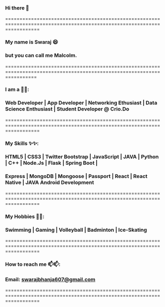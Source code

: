 ### Hi there 👋 
========================================================================================================================
### My name is Swaraj 😄 
### but you can call me Malcolm.
=======================================================================================================================
### I am a 🌱🌱: 
### Web Developer | App Developer | Networking Ethusiast | Data Science Enthusiast | Student Developer @ Crio.Do
========================================================================================================================
### My Skills ✨✨:
### HTML5 | CSS3 | Twitter Bootstrap | JavaScript | JAVA | Python | C++ | Node.Js | Flask | Spring Boot |
### Express | MongoDB | Mongoose | Passport | React | React Native | JAVA Android Development
========================================================================================================================
### My Hobbies 🕺🕺:
### Swimming | Gaming | Volleyball | Badminton | Ice-Skating 
========================================================================================================================
### How to reach me 📫📫:
### Email: swarajbhanja607@gmail.com
========================================================================================================================
